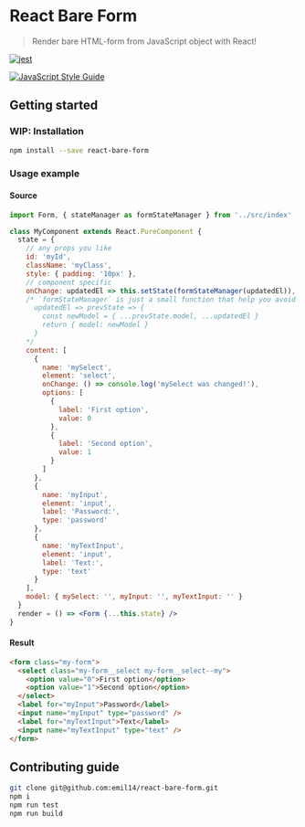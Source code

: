 # React Bare Form
> Render bare HTML-form from JavaScript object with React!

[![jest](https://facebook.github.io/jest/img/jest-badge.svg)](https://github.com/facebook/jest)

[![JavaScript Style Guide](https://cdn.rawgit.com/standard/standard/master/badge.svg)](https://github.com/standard/standard)
## Getting started
### WIP: Installation
```bash
npm install --save react-bare-form
```
### Usage example
#### Source
```jsx
import Form, { stateManager as formStateManager } from '../src/index'

class MyComponent extends React.PureComponent {
  state = {
    // any props you like
    id: 'myId',
    className: 'myClass',
    style: { padding: '10px' },
    // component specific
    onChange: updatedEl => this.setState(formStateManager(updatedEl)),
    /* `formStateManager` is just a small function that help you avoid boilerplate:
      updatedEl => prevState => {
        const newModel = { ...prevState.model, ...updatedEl }
        return { model: newModel }
      }
    */
    content: [
      {
        name: 'mySelect',
        element: 'select',
        onChange: () => console.log('mySelect was changed!'),
        options: [
          {
            label: 'First option',
            value: 0
          },
          {
            label: 'Second option',
            value: 1
          }
        ]
      },
      {
        name: 'myInput',
        element: 'input',
        label: 'Password:',
        type: 'password'
      },
      {
        name: 'myTextInput',
        element: 'input',
        label: 'Text:',
        type: 'text'
      }
    ],
    model: { mySelect: '', myInput: '', myTextInput: '' }
  }
  render = () => <Form {...this.state} />
}
```
#### Result
```html
<form class="my-form">
  <select class="my-form__select my-form__select--my">
    <option value="0">First option</option>
    <option value="1">Second option</option>
  </select>
  <label for="myInput">Password</label>
  <input name="myInput" type="password" />
  <label for="myTextInput">Text</label>
  <input name="myTextInput" type="text" />
</form>
```
## Contributing guide
```bash
git clone git@github.com:emil14/react-bare-form.git
npm i
npm run test
npm run build
```
